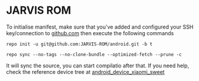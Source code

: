 # JARVIS ROM
To initialise manifest, make sure that you've added and configured your SSH key/connection to [github.com](https://docs.github.com/en/authentication/connecting-to-github-with-ssh "github.com")
then execute the following commands
```shell
repo init -u git@github.com:JARVIS-ROM/android.git -b t
```
```shell
repo sync --no-tags --no-clone-bundle --optimized-fetch --prune -c
```

It will sync the source, you can start compilatio after that. If you need help, check the reference device tree at [android_device_xiaomi_sweet](https://github.com/JARVIS-ROM/android_device_xiaomi_sweet "android_device_xiaomi_sweet")
